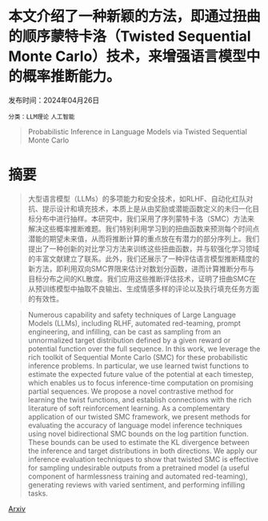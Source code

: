 # 本文介绍了一种新颖的方法，即通过扭曲的顺序蒙特卡洛（Twisted Sequential Monte Carlo）技术，来增强语言模型中的概率推断能力。

发布时间：2024年04月26日

`分类：LLM理论` `人工智能`

> Probabilistic Inference in Language Models via Twisted Sequential Monte Carlo

# 摘要

> 大型语言模型（LLMs）的多项能力和安全技术，如RLHF、自动化红队对抗、提示设计和填充技术，本质上是从由奖励或潜能函数定义的未归一化目标分布中进行抽样。本研究中，我们采用了序列蒙特卡洛（SMC）方法来解决这些概率推断难题。我们特别利用学习到的扭曲函数来预测每个时间点潜能的期望未来值，从而将推断计算的重点放在有潜力的部分序列上。我们提出了一种创新的对比学习方法来训练这些扭曲函数，并与软强化学习领域的丰富文献建立了联系。此外，我们还展示了一种评估语言模型推断精度的新方法，即利用双向SMC界限来估计对数划分函数，进而计算推断分布与目标分布之间的KL散度。我们应用这些推断评估技术，证明了扭曲SMC在从预训练模型中抽取不良输出、生成情感多样的评论以及执行填充任务方面的有效性。

> Numerous capability and safety techniques of Large Language Models (LLMs), including RLHF, automated red-teaming, prompt engineering, and infilling, can be cast as sampling from an unnormalized target distribution defined by a given reward or potential function over the full sequence. In this work, we leverage the rich toolkit of Sequential Monte Carlo (SMC) for these probabilistic inference problems. In particular, we use learned twist functions to estimate the expected future value of the potential at each timestep, which enables us to focus inference-time computation on promising partial sequences. We propose a novel contrastive method for learning the twist functions, and establish connections with the rich literature of soft reinforcement learning. As a complementary application of our twisted SMC framework, we present methods for evaluating the accuracy of language model inference techniques using novel bidirectional SMC bounds on the log partition function. These bounds can be used to estimate the KL divergence between the inference and target distributions in both directions. We apply our inference evaluation techniques to show that twisted SMC is effective for sampling undesirable outputs from a pretrained model (a useful component of harmlessness training and automated red-teaming), generating reviews with varied sentiment, and performing infilling tasks.

[Arxiv](https://arxiv.org/abs/2404.17546)